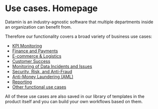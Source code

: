 # Use cases. Homepage

Datamin is an industry-agnostic software that multiple departments inside an organization can benefit from.

Therefore our functionality covers a broad variety of business use cases:

* [KPI Monitoring](kpi-monitoring.md)
* [Finance and Payments](finance-and-payments.md)
* [E-commerce & Logistics](e-commerce.md)
* [Customer Success](customer-success.md)
* [Monitoring of Data Incidents and Issues](data-issue-monitoring.md)
* [Security, Risk, and Anti-Fraud](security-risk-aml-and-fraud.md)
* [Anti-Money Laundering (AML)](anti-money-laundering-aml.md)
* [Reporting](reporting.md)
* [Other functional use cases](other-functional-use-cases.md)

All of these use cases are also saved in our library of templates in the product itself and you can build your own workflows based on them.

